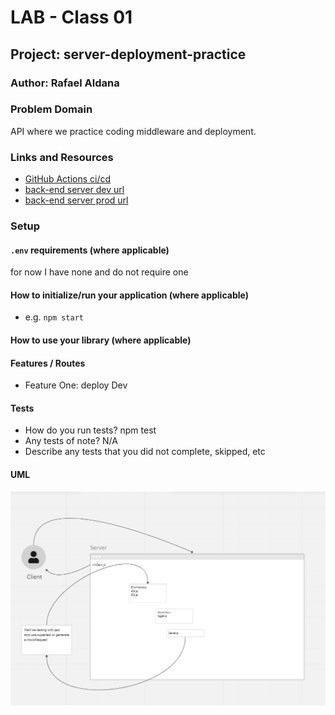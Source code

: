 # LAB - Class 01

## Project: server-deployment-practice

### Author: Rafael Aldana

### Problem Domain

API where we practice coding middleware and deployment.

### Links and Resources

- [GitHub Actions ci/cd](https://github.com/Rafael-Aldana/server-deployment-practice/actions)
- [back-end server dev url](https://dashboard.render.com/web/srv-cflep0l3t39778ri9g6g/deploys/dep-cflep3d3t39778ri9ocg)
- [back-end server prod url](https://dashboard.render.com/web/srv-cflesipa6gdjlmomsm80/deploys/dep-cfleslha6gdjlmomspog)

### Setup

#### `.env` requirements (where applicable)

for now I have none and do not require one


#### How to initialize/run your application (where applicable)

- e.g. `npm start`

#### How to use your library (where applicable)

#### Features / Routes

- Feature One: deploy Dev

#### Tests

- How do you run tests? npm test
- Any tests of note? N/A
- Describe any tests that you did not complete, skipped, etc

#### UML

![UML](assets/wireframe.png)
